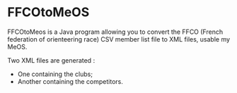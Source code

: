# FFCOtoMeOS
FFCOtoMeos is a Java program allowing you to convert the FFCO (French federation of orienteering race) CSV member list  file to XML files, usable my MeOS.

Two XML files are generated :
- One containing the clubs;
- Another containing the competitors.